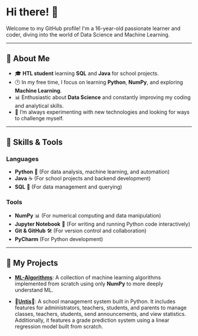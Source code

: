 # Hi there! 👋

Welcome to my GitHub profile! I'm a 16-year-old passionate learner and coder, diving into the world of Data Science and Machine Learning.

---

## 🚀 About Me

- 🎓 **HTL student** learning **SQL** and **Java** for school projects.
- 🕑 In my free time, I focus on learning **Python**, **NumPy**, and exploring **Machine Learning**.
- 📊 Enthusiastic about **Data Science** and constantly improving my coding and analytical skills.
- 🌱 I’m always experimenting with new technologies and looking for ways to challenge myself.

---

## 🔧 Skills & Tools

### Languages
- **Python** 🐍 (For data analysis, machine learning, and automation)
- **Java** ☕ (For school projects and backend development)
- **SQL** 💾 (For data management and querying)

### Tools
- **NumPy** 📊 (For numerical computing and data manipulation)
- **Jupyter Notebook** 📒 (For writing and running Python code interactively)
- **Git & GitHub** 🛠️ (For version control and collaboration)
- **PyCharm** (For Python development)

---

## 🌟 My Projects

- **[ML-Algorithms](https://github.com/RedstPhillip/ML-Algorithms)**:
A collection of machine learning algorithms implemented from scratch using only **NumPy** to more deeply understand ML.
  
- **🚧[Untis](https://github.com/RedstPhillip/Untis)🚧**:
A school management system built in Python. It includes features for administrators, teachers, students, and parents to manage classes, teachers, students, send announcements, and view statistics. Additionally, it features a grade prediction system using a linear regression model built from scratch.
